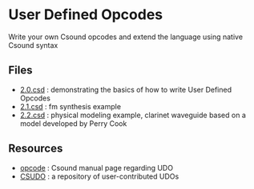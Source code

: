 # User Defined Opcodes
Write your own Csound opcodes and extend the language using native Csound syntax

## Files 
* [2.0.csd](./2.0.csd) : demonstrating the basics of how to write User Defined Opcodes
* [2.1.csd](./2.1.csd) : fm synthesis example
* [2.2.csd](./2.2.csd) : physical modeling example, clarinet waveguide based on a model developed by Perry Cook

## Resources
* [opcode](https://csounds.com/manual/html/opcode.html) : Csound manual page regarding UDO
* [CSUDO](https://github.com/csudo/csudo) : a repository of user-contributed UDOs